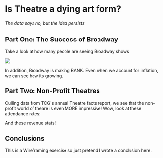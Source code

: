 # Is Theatre a dying art form? 
###### The data says no, but the idea persists 

## Part One: The Success of Broadway

Take a look at how many people are seeing Broadway shows

<div class='tableauPlaceholder' id='viz1575153835931' style='position: relative'><noscript><a href='#'><img alt=' ' src='https:&#47;&#47;public.tableau.com&#47;static&#47;images&#47;Fi&#47;FinalProjWireframes&#47;GrosseswInflation&#47;1_rss.png' style='border: none' /></a></noscript><object class='tableauViz'  style='display:none;'><param name='host_url' value='https%3A%2F%2Fpublic.tableau.com%2F' /> <param name='embed_code_version' value='3' /> <param name='site_root' value='' /><param name='name' value='FinalProjWireframes&#47;GrosseswInflation' /><param name='tabs' value='yes' /><param name='toolbar' value='yes' /><param name='static_image' value='https:&#47;&#47;public.tableau.com&#47;static&#47;images&#47;Fi&#47;FinalProjWireframes&#47;GrosseswInflation&#47;1.png' /> <param name='animate_transition' value='yes' /><param name='display_static_image' value='yes' /><param name='display_spinner' value='yes' /><param name='display_overlay' value='yes' /><param name='display_count' value='yes' /></object></div>                <script type='text/javascript'>                    var divElement = document.getElementById('viz1575153835931');                    var vizElement = divElement.getElementsByTagName('object')[0];                    vizElement.style.width='100%';vizElement.style.height=(divElement.offsetWidth*0.75)+'px';                    var scriptElement = document.createElement('script');                    scriptElement.src = 'https://public.tableau.com/javascripts/api/viz_v1.js';                    vizElement.parentNode.insertBefore(scriptElement, vizElement);                </script>


In addition, Broadway is making BANK. Even when we account for inflation, we can see how its growing.


## Part Two: Non-Profit Theatres
Culling data from TCG's annual Theatre facts report, we see that the non-profit world of theare is even MORE impressive! 
Wow, look at these attendance rates:


And these revenue stats!


## Conclusions
This is a Wireframing exercise so just pretend I wrote a conclusion here. 
